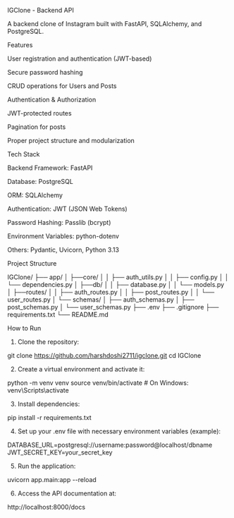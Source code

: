 IGClone - Backend API

A backend clone of Instagram built with FastAPI, SQLAlchemy, and PostgreSQL.

Features

User registration and authentication (JWT-based)

Secure password hashing

CRUD operations for Users and Posts

Authentication & Authorization

JWT-protected routes

Pagination for posts

Proper project structure and modularization


Tech Stack

Backend Framework: FastAPI

Database: PostgreSQL

ORM: SQLAlchemy

Authentication: JWT (JSON Web Tokens)

Password Hashing: Passlib (bcrypt)

Environment Variables: python-dotenv

Others: Pydantic, Uvicorn, Python 3.13


Project Structure

IGClone/
├── app/
│   ├──core/
│   │   ├── auth_utils.py
│   │   ├── config.py
│   │   └── dependencies.py
│   ├──db/
│   │   ├── database.py
│   │   └── models.py
│   ├──routes/
│   │   ├── auth_routes.py
│   │   ├── post_routes.py
│   │   └── user_routes.py
│   └── schemas/
│       ├── auth_schemas.py
│       ├── post_schemas.py
│       └── user_schemas.py
├── .env
├── .gitignore
├── requirements.txt
└── README.md

How to Run

1. Clone the repository:

git clone https://github.com/harshdoshi2711/igclone.git
cd IGClone


2. Create a virtual environment and activate it:

python -m venv venv
source venv/bin/activate # On Windows: venv\Scripts\activate


3. Install dependencies:

pip install -r requirements.txt


4. Set up your .env file with necessary environment variables (example):

DATABASE_URL=postgresql://username:password@localhost/dbname
JWT_SECRET_KEY=your_secret_key


5. Run the application:

uvicorn app.main:app --reload


6. Access the API documentation at:

http://localhost:8000/docs
